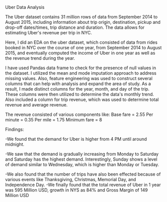 Uber Data Analysis

The Uber dataset contains 31 million rows of data from September 2014 to August
2015, including information about trip origin, destination, pickup and drop-off
dates/times, trip distance and duration. 
The data allows for estimating Uber's revenue per trip in NYC.

Here, I did an EDA on the uber dataset, which consisted of data from rides booked in
NYC over the course of one year, from September 2014 to August 2015, and eventually
computed the income of Uber in one year as well as the revenue trend during the year.

I have used Pandas data frame to check for the presence of null values in the dataset. I utilized the mean and mode imputation approach to address missing values.
Also, feature engineering was used to construct several columns that can help with analysis and expand the area of study. As a result, I made distinct columns for the year,
month, and day of the trip. These columns were then utilized to determine the data's monthly trend. Also included a column for trip revenue, which was used to determine total revenue and average revenue. 

The revenue consisted of various components like:
Base fare = 2.55
Per minute = 0.35
Per mile = 1.75
Minimum fare = 8

Findings:

-We found that the demand for Uber is higher from 4 PM until around midnight.

-We saw that the demand is gradually increasing from Monday to Saturday and Saturday has the highest demand. Interestingly, Sunday shows a level of demand similar to Wednesday, which is higher than Monday or Tuesday.

-We also found that the number of trips have also been effected because of various events like Thanksgiving, Christmas, Memorial Day, and Independence Day.
-We finally found that the total revenue of Uber in 1 year was 595 Million USD, growth in NYS as 84% and Gross Margin of 149 Million USD
